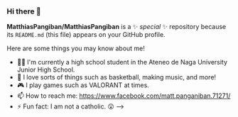 ### Hi there 👋


**MatthiasPangiban/MatthiasPangiban** is a ✨ _special_ ✨ repository because its `README.md` (this file) appears on your GitHub profile.

Here are some things you may know about me!

- 👨‍🎓 I'm currently a high school student in the Ateneo de Naga University Junior High School.
- 🎹 I love sorts of things such as basketball, making music, and more!
- 🎮 I play games such as VALORANT at times.
- 📫 How to reach me: https://www.facebook.com/matt.panganiban.71271/
- ⚡ Fun fact: I am not a catholic. 😲
-->
